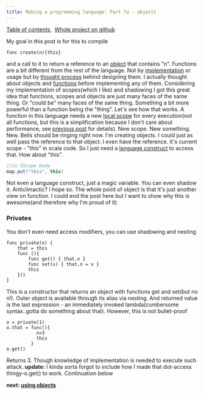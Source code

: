 ```yaml
---
title: Making a programming language: Part 7a - objects
---
```


[Table of contents](/posts/2012-08-29-creating-a-language-1.html), 
[Whole project on github](https://github.com/edofic/scrat-lang)

My goal in this post is for this to compile

    func create(n){this}

and a call to it to return a reference to an
[object](http://en.wikipedia.org/wiki/Object_%28computer_science%29 "Object (computer science)")
that contains "n". Functions are a bit different from the rest of the
language. Not by
[implementation](http://en.wikipedia.org/wiki/Implementation "Implementation")
or usage but by [thought
process](http://en.wikipedia.org/wiki/Thought "Thought") behind
designing them. I actually thought about objects and
[functions](http://en.wikipedia.org/wiki/Function_%28mathematics%29 "Function (mathematics)")
before implementing any of them. Considering my implementation of
scopes(which I like) and shadowing I got this great idea that functions,
scopes and objects are just many faces of the same thing. Or "could be"
many faces of the same thing. Something a bit more powerful than a
function being the "thing". Let's see how that works. A function in this
language needs a new [local
scope](http://en.wikipedia.org/wiki/Local_variable "Local variable") for
every execution(not all functions, but this is a simplification because
I don't care about performance, see [previous
post](/posts/2012-09-25-creating-a-language-6.html)
for details). New scope. New something. New. Bells should be ringing
right now. I'm creating objects. I could just as well pass the reference
to that object. I even have the reference. It's current scope - "this"
in scala code. So I just need a [language
construct](http://en.wikipedia.org/wiki/Language_construct "Language construct")
to access that. How about "this".
```scala
//in SScope body
map.put("this", this)
```

Not even a language construct, just a magic variable. You can even
shadow it. Anticlimactic? I hope so. The whole point of object is that
it's just another view on function. I could end the post here but I want
to show why this is awesome(and therefore why I'm proud of it)

### Privates

You don't even need access modifiers, you can use shadowing and nesting

    func private(n) {
        that = this
        func (){ 
            func get() { that.n }
            func set(v) { that.n = v }
            this
        }()
    }

This is a constructor that returns an object with functions get and
set(but no n!). Outer object is available through its alias via nesting.
And returned value is the last expression - an immediately invoked
lambda(cumbersome syntax..gotta do something about that). However, this
is not bullet-proof

    o = private(1)
    o.that = func(){
               n=3
               this
             }
    o.get()

Returns 3. Though knowledge of implementation is needed to execute such
attack. **update:** I kinda sorta forgot to include how I made that
dot-access thingy-o.get() to work. Continuation below 

**next: [using objects](/posts/2012-10-08-creating-a-language-7b.html)**
